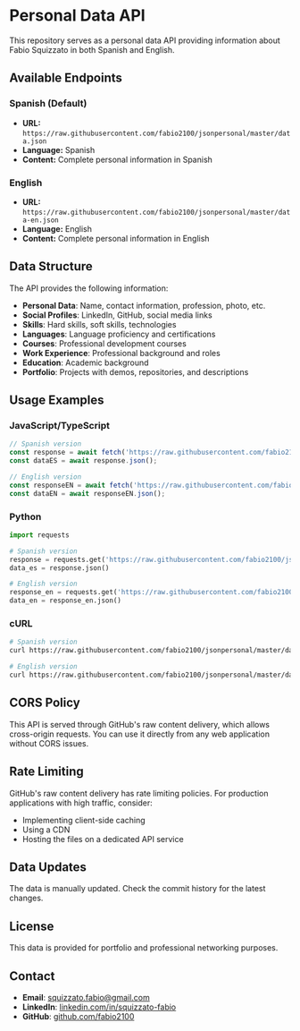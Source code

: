 # Personal Data API

This repository serves as a personal data API providing information about Fabio Squizzato in both Spanish and English.

## Available Endpoints

### Spanish (Default)
- **URL:** `https://raw.githubusercontent.com/fabio2100/jsonpersonal/master/data.json`
- **Language:** Spanish
- **Content:** Complete personal information in Spanish

### English
- **URL:** `https://raw.githubusercontent.com/fabio2100/jsonpersonal/master/data-en.json`
- **Language:** English
- **Content:** Complete personal information in English

## Data Structure

The API provides the following information:

- **Personal Data**: Name, contact information, profession, photo, etc.
- **Social Profiles**: LinkedIn, GitHub, social media links
- **Skills**: Hard skills, soft skills, technologies
- **Languages**: Language proficiency and certifications
- **Courses**: Professional development courses
- **Work Experience**: Professional background and roles
- **Education**: Academic background
- **Portfolio**: Projects with demos, repositories, and descriptions

## Usage Examples

### JavaScript/TypeScript
```javascript
// Spanish version
const response = await fetch('https://raw.githubusercontent.com/fabio2100/jsonpersonal/master/data.json');
const dataES = await response.json();

// English version
const responseEN = await fetch('https://raw.githubusercontent.com/fabio2100/jsonpersonal/master/data-en.json');
const dataEN = await responseEN.json();
```

### Python
```python
import requests

# Spanish version
response = requests.get('https://raw.githubusercontent.com/fabio2100/jsonpersonal/master/data.json')
data_es = response.json()

# English version
response_en = requests.get('https://raw.githubusercontent.com/fabio2100/jsonpersonal/master/data-en.json')
data_en = response_en.json()
```

### cURL
```bash
# Spanish version
curl https://raw.githubusercontent.com/fabio2100/jsonpersonal/master/data.json

# English version
curl https://raw.githubusercontent.com/fabio2100/jsonpersonal/master/data-en.json
```

## CORS Policy

This API is served through GitHub's raw content delivery, which allows cross-origin requests. You can use it directly from any web application without CORS issues.

## Rate Limiting

GitHub's raw content delivery has rate limiting policies. For production applications with high traffic, consider:
- Implementing client-side caching
- Using a CDN
- Hosting the files on a dedicated API service

## Data Updates

The data is manually updated. Check the commit history for the latest changes.

## License

This data is provided for portfolio and professional networking purposes.

## Contact

- **Email**: squizzato.fabio@gmail.com
- **LinkedIn**: [linkedin.com/in/squizzato-fabio](https://www.linkedin.com/in/squizzato-fabio/)
- **GitHub**: [github.com/fabio2100](https://github.com/fabio2100)

